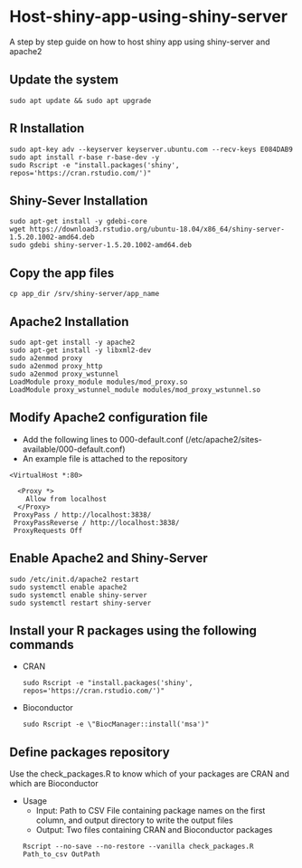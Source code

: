 # Host-shiny-app-using-shiny-server
A step by step guide on how to host shiny app using shiny-server and apache2
## Update the system 
```
sudo apt update && sudo apt upgrade 
```
## R Installation 
```
sudo apt-key adv --keyserver keyserver.ubuntu.com --recv-keys E084DAB9
sudo apt install r-base r-base-dev -y
sudo Rscript -e "install.packages('shiny', repos='https://cran.rstudio.com/')"
```
## Shiny-Sever Installation 
```
sudo apt-get install -y gdebi-core
wget https://download3.rstudio.org/ubuntu-18.04/x86_64/shiny-server-1.5.20.1002-amd64.deb
sudo gdebi shiny-server-1.5.20.1002-amd64.deb
```
## Copy the app files 
```
cp app_dir /srv/shiny-server/app_name
```
## Apache2 Installation 
```
sudo apt-get install -y apache2
sudo apt-get install -y libxml2-dev
sudo a2enmod proxy
sudo a2enmod proxy_http
sudo a2enmod proxy_wstunnel
LoadModule proxy_module modules/mod_proxy.so
LoadModule proxy_wstunnel_module modules/mod_proxy_wstunnel.so
```
## Modify Apache2 configuration file
- Add the following lines to 000-default.conf (/etc/apache2/sites-available/000-default.conf)
- An example file is attached to the repository 
```
<VirtualHost *:80>

  <Proxy *>
    Allow from localhost
  </Proxy>
 ProxyPass / http://localhost:3838/
 ProxyPassReverse / http://localhost:3838/
 ProxyRequests Off
```
## Enable Apache2 and Shiny-Server 
```
sudo /etc/init.d/apache2 restart
sudo systemctl enable apache2
sudo systemctl enable shiny-server 
sudo systemctl restart shiny-server
```
## Install your R packages using the following commands 
- CRAN
  ```
  sudo Rscript -e "install.packages('shiny', repos='https://cran.rstudio.com/')"
  ```
- Bioconductor
  ```
  sudo Rscript -e \"BiocManager::install('msa')"
  ```
## Define packages repository 
Use the check_packages.R to know which of your packages are CRAN and which are Bioconductor 
- Usage
  - Input: Path to CSV File containing package names on the first column, and output directory to write the output files
  - Output: Two files containing CRAN and Bioconductor packages  
  ```
  Rscript --no-save --no-restore --vanilla check_packages.R Path_to_csv OutPath
  ```
